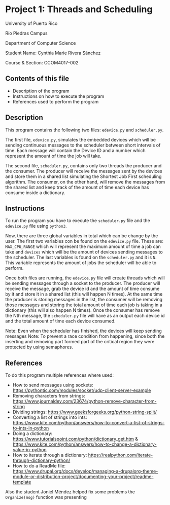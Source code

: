 # Project 1: Threads and Scheduling


University of Puerto Rico

Río Piedras Campus

Department of Computer Science

Student Name: Cynthia Marie Rivera Sánchez

Course & Section: CCOM4017-002

## Contents of this file
* Description of the program
* Instructions on how to execute the program
* References used to perform the program

## Description
This program contains the following two files: ```edevice.py``` and ```scheduler.py```.

The first file, ```edevice.py```, simulates the embedded devices which will be sending continuous messages to the scheduler between short intervals of time. Each message will contain the Device ID and a number which represent the amount of time the job will take.

The second file, ```scheduler.py```, contains only two threads the producer and the consumer. The producer will receive the messages sent by the devices and store them in a shared list simulating the Shortest Job First scheduling algorithm. The consumer, on the other hand, will remove the messages from the shared list and keep track of the amount of time each device has consume inside a dictionary.

## Instructions
To run the program you have to execute the ```scheduler.py``` file and the ```edevice.py``` file using ```python3```.

Now, there are three global variables in total which can be change by the user. The first two variables con be found on the ```edevice.py``` file. These are: ```MAX_CPU_RANGE``` which will represent the maximum amount of time a job can take and ```devices``` which will be the amount of devices sending messages to the scheduler. The last variables is found on the ```scheduler.py``` and it is ```N```. This variable represents the amount of jobs the scheduler will be able to perform.

Once both files are running, the ```edevice.py``` file will create threads which will be sending messages through a socket to the producer. The producer will receive the message, grab the device id and the amount of time consume by it and store it in a shared list (this will happen N times). At the same time the producer is storing messages in the list, the consumer will be removing those messages and storing the total amount of time each job is taking in a dictionary (this will also happen N times). Once the consumer has remove the Nth message, the ```scheduler.py``` file will have as an output each device id and the total amount of time each device consumed.

Note: Even when the scheduler has finished, the devices will keep sending messages
Note: To prevent a race condition from happening, since both the inserting and removing part formed part of the critical region they were protected by using semaphores.

## References
To do this program multiple references where used:
* How to send messages using sockets: https://pythontic.com/modules/socket/udp-client-server-example
* Removing characters from strings: https://www.journaldev.com/23674/python-remove-character-from-string
* Dividing strings: https://www.geeksforgeeks.org/python-string-split/
* Converting a list of strings into ints: https://www.kite.com/python/answers/how-to-convert-a-list-of-strings-to-ints-in-python
* Doing a dictionary: https://www.tutorialspoint.com/python/dictionary_get.htm & https://www.kite.com/python/answers/how-to-change-a-dictionary-value-in-python
* How to iterate through a dictionary: https://realpython.com/iterate-through-dictionary-python/
* How to do a ReadMe file: https://www.drupal.org/docs/develop/managing-a-drupalorg-theme-module-or-distribution-project/documenting-your-project/readme-template

Also the student Joniel Méndez helped fix some problems the ```Organize(msg)``` function was presenting
